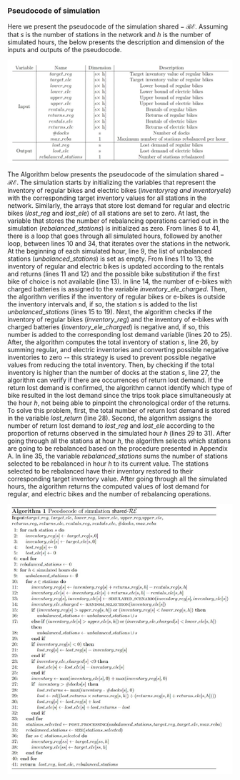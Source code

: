 ### Pseudocode of simulation

Here we present the pseudocode of the simulation $\text{shared}-\mathcal{RE}$. Assuming that $s$ is the number of stations in the network and $h$ is the number of simulated hours, the below presents the description and dimension of the inputs and outputs of the pseudocode.


![](table.JPG)

The Algorithm below presents the pseudocode of the simulation $\text{shared}-\mathcal{RE}$. The simulation starts by initializing the variables that represent the inventory of regular bikes and electric bikes ($inventory$_$reg$ and $inventory$_$ele$) with the corresponding target inventory values for all stations in the network. Similarly, the arrays that store lost demand for regular and electric bikes ($lost\_reg$ and $lost\_ele$) of all stations are set to zero. At last, the variable that stores the number of rebalancing operations carried out in the simulation ($rebalanced\_stations$) is initialized as zero. From lines 8 to 41, there is a loop that goes through all simulated hours, followed by another loop, between lines 10 and 34, that iterates over the stations in the network. At the beginning of each simulated hour, line 9, the list of unbalanced stations ($unbalanced\_stations$) is set as empty. From lines 11 to 13, the inventory of regular and electric bikes is updated according to the rentals and returns (lines 11 and 12) and the possible bike substitution if the first bike of choice is not available (line 13). In line 14, the number of e-bikes with charged batteries is assigned to the variable $inventory\_ele\_charged$. Then, the algorithm verifies if the inventory of regular bikes or e-bikes is outside the inventory intervals and, if so, the station $s$ is added to the list $unbalanced\_stations$ (lines 15 to 19). Next, the algorithm checks if the inventory of regular bikes ($inventory\_reg$) and the inventory of e-bikes with charged batteries ($inventory\_ele\_charged$) is negative and, if so, this number is added to the corresponding lost demand variable (lines 20 to 25). After, the algorithm computes the total inventory of station $s$, line 26, by summing regular, and electric inventories and converting possible negative inventories to zero -- this strategy is used to prevent possible negative values from reducing the total inventory. Then, by checking if the total inventory is higher than the number of docks at the station $s$, line 27, the algorithm can verify if there are occurrences of return lost demand. If the return lost demand is confirmed, the algorithm cannot identify which type of bike resulted in the lost demand since the trips took place simultaneously at the hour $h$, not being able to pinpoint the chronological order of the returns. To solve this problem, first, the total number of return lost demand is stored in the variable $lost\_return$ (line 28). Second, the algorithm assigns the number of return lost demand to $lost\_reg$ and $lost\_ele$ according to the proportion of returns observed in the simulated hour $h$ (lines 29 to 31). After going through all the stations at hour $h$, the algorithm selects which stations are going to be rebalanced based on the procedure presented in Appendix A. In line 35, the variable $rebalanced\_stations$ sums the number of stations selected to be rebalanced in hour $h$ to its current value. The stations selected to be rebalanced have their inventory restored to their corresponding target inventory value. After going through all the simulated hours, the algorithm returns the computed values of lost demand for regular, and electric bikes and the number of rebalancing operations.  

<img src="pseodocode.JPG" alt="pseodocode" width="800"/>
